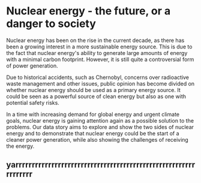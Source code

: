 # Nuclear energy - the future, or a danger to society

Nuclear energy has been on the rise in the current decade, as there has been a growing interest in a more sustainable energy source. This is due to the fact that nuclear energy's ability to generate large amounts of energy with a minimal carbon footprint. However, it is still quite a controversial form of power generation.

Due to historical accidents, such as Chernobyl, concerns over radioactive waste management and other issues, public opinion has become divided on whether nuclear energy should be used as a primary energy source. It could be seen as a powerful source of clean energy but also as one with potential safety risks.

In a time with increasing demand for global energy and urgent climate goals, nuclear energy is gaining attention again as a possible solution to the problems. Our data story aims to explore and show the two sides of nuclear energy and to demonstrate that nuclear energy could be the start of a cleaner power generation, while also showing the challenges of receiving the energy.


## yarrrrrrrrrrrrrrrrrrrrrrrrrrrrrrrrrrrrrrrrrrrrrrrrrrrrrrrrrrrrrrr